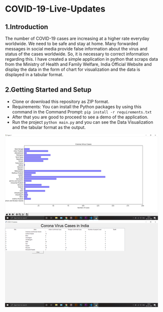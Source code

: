 # COVID-19-Live-Updates

## 1.Introduction
The number of COVID-19 cases are increasing at a higher rate everyday worldwide. We need to be safe and stay at home. Many forwarded messages in social media provide false information about the virus and status of the cases worldwide. So, it is necessary to correct information regarding this. I have created a simple application in python that scraps data from the Ministry of Health and Family Welfare, India Official Website and display the data in the form of chart for visualization and the data is displayed in a tabular format.

## 2.Getting Started and Setup
* Clone or download this repository as ZIP format.
* Requirements: You can install the Python packages by using this command in the Command Prompt: `pip install -r requirements.txt`
* After that you are good to proceed to see a demo of the application.
* Run the project `python main.py` and you can see the Data Visualization and the tabular format as the output.

![alt text](https://raw.githubusercontent.com/smv1999/COVID-19-Live-Updates/master/result.png)
![alt text](https://raw.githubusercontent.com/smv1999/COVID-19-Live-Updates/master/table.png)
